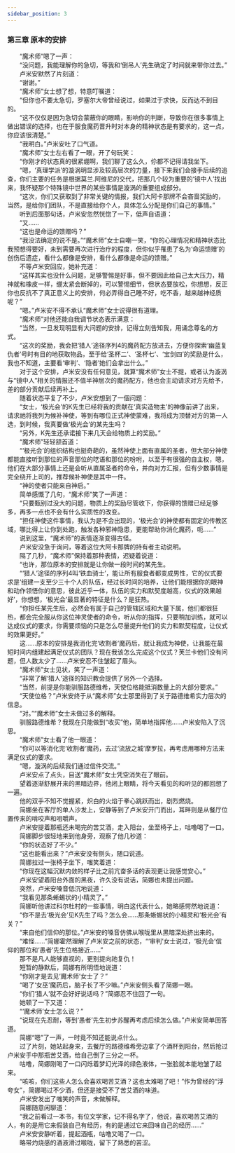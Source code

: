 ```yaml
---
sidebar_position: 3
---
```

### 第三章  原本的安排  


　　“魔术师”嗯了一声：  
　　“没问题，我能理解你的急切，等我和‘倒吊人’先生确定了时间就来带你过去。”  
　　卢米安默然了片刻道：  
　　“谢谢。”  
　　“魔术师”女士想了想，特意叮嘱道：  
　　“但你也不要太急切，罗塞尔大帝曾经说过，如果过于求快，反而达不到目的。  
　　“这不仅仅是因为急切会蒙蔽你的眼睛，影响你的判断，导致你在很多事情上做出错误的选择，也在于服食魔药晋升时对本身的精神状态是有要求的，这一点，你应该很清楚。”  
　　“我明白。”卢米安吐了口气道。  
　　“魔术师”女士左右看了一眼，开了句玩笑：  
　　“你刚才的状态真的很紧绷啊，我们聊了这么久，伱都不记得请我坐下。  
　　“嗯，‘真理学派’的漩涡明显涉及较高层次的力量，接下来我们会接手后续的追查，你们主要的任务是根据莫兰.阿维尼的交代，把那几个较为重要的‘镜中人’找出来，我怀疑那个特殊镜中世界的某些事情是漩涡的重要组成部分。  
　　“这次，你们又获取到了非常关键的情报，我们大阿卡那牌不会吝啬奖励的，当然，是给你们团队，不是直接给你个人，具体怎么分配是你们自己的事情。”  
　　听到后面那句话，卢米安忽然恍惚了一下，低声自语道：  
　　“又……  
　　“这也是命运的馈赠吗？”  
　　“我没法确定的说不是。”“魔术师”女士自嘲一笑，“你的心理情况和精神状态比我预想得要好，未到需要再次进行治疗的程度，但你似乎罹患了名为‘命运馈赠’的创伤后遗症，看什么都像是安排，看什么都像是命运的馈赠。”  
　　不等卢米安回应，她补充道：  
　　“这样其实也没什么问题，足够警惕是好事，但不要因此给自己太大压力，精神就和橡皮一样，绷太紧会断掉的，可以警惕细节，但状态要放松，你想想，反正你也反抗不了真正意义上的安排，何必弄得自己睡不好，吃不香，越来越神经质呢？”  
　　“嗯。”卢米安不得不承认“魔术师”女士说得很有道理。  
　　“魔术师”对他还能自我调节状态表示满意：  
　　“当然，一旦发现明显有大问题的安排，记得立刻告知我，用诵念尊名的方式。  
　　“这次的奖励，我会把‘猎人’途径序列4的魔药配方放进去，方便你探索‘幽蓝复仇者’号时有目的地获取物品，至于给‘圣杯二’、‘圣杯七’、‘宝剑四’的奖励是什么，我也不知道，主要看‘审判’、‘隐者’她们会拿出什么。”  
　　对于这个安排，卢米安没有任何意见，就算“魔术师”女士不提，或者认为漩涡与“镜中人”相关的情报还不值半神层次的魔药配方，他也会主动请求对方先给予，差的部分贡献后续再补上。  
　　随着状态平复了不少，卢米安想到了一個问题：  
　　“女士，‘极光会’的K先生已经将我的贡献在‘真实造物主’的神像前讲了出来，请求祂将我列为候补神使，等到有哪位正式神使蒙难，我将成为顶替对方的第一人选，到时候，我真要做‘极光会’的某先生吗？  
　　“另外，K先生还承诺接下来几天会给物质上的奖励。”  
　　“魔术师”轻轻颔首道：  
　　“‘极光会’的组织结构也挺奇葩的，虽然神使上面有直属的圣者，但大部分神使都能直接听到那位的声音那位的呓语和那位的吩咐，以至于有很强的自主权，嗯，他们在大部分事情上还是会听从直属圣者的命令，并向对方汇报，但有少数事情是完全绕开上司的，推荐候补神使是其中一件。  
　　“神的使者只能来自神启。”  
　　简单感慨了几句，“魔术师”笑了一声道：  
　　“只要甄别过没大的问题，物质上的奖励尽管收下，你获得的馈赠已经足够多，再多一点也不会有什么实质性的改变。  
　　“担任神使这件事情，我认为是不会出现的，‘极光会’的神使都有固定的传教区域，哪比得上让你到处跑，触发各种邪神隐患，更能帮助你消化魔药，呃……”  
　　说到这里，“魔术师”的表情逐渐变得古怪。  
　　卢米安没急于询问，等着这位大阿卡那牌的持有者主动说明。  
　　隔了几秒，“魔术师”保持着那种表情，迟疑着说道：  
　　“也许，那位原本的安排就是让你做一段时间的某先生。  
　　“‘猎人’途径的序列4叫‘铁血骑士’，能让所有服食者都变成男性，它的仪式要求是‘组建一支至少三十个人的队伍，经过长时间的培养，让他们能根据你的眼神和动作领悟你的意思，彼此近乎一体，队伍的实力和默契度越高，仪式的效果越好’，你想想，‘极光会’最显著的特征是什么？是狂热。  
　　“你担任某先生后，必然会有属于自己的管辖区域和大量下属，他们都很狂热，都会完全服从你这位神灵使者的命令，听从你的指挥，只要稍加训练，就可以达成仪式的要求，你需要烦恼的只是怎么尽量提升他们的实力和默契程度，让仪式的效果更好。”  
　　这……原本的安排是我消化完‘收割者’魔药后，就让我成为神使，让我能在最短时间内组建起满足仪式的团队？现在我该怎么完成这个仪式？芙兰卡他们没有问题，但人数太少了……卢米安忍不住皱起了眉头。  
　　“魔术师”女士见状，笑了一声道：  
　　“非常了解‘猎人’途径的知识教会提供了另外一个选择。  
　　“当然，前提是你能驯服路德维希，天使位格能抵消数量上的大部分要求。”  
　　“天使位格？”卢米安终于从“魔术师”女士那里得到了关于路德维希实力层次的信息。  
　　“对。”“魔术师”女士未做过多的解释。  
　　驯服路德维希？我现在只能做到“收买”他，简单地指挥他……卢米安陷入了沉思。  
　　“魔术师”女士看了他一眼道：  
　　“你可以等消化完‘收割者’魔药，去过‘流放之城’摩罗拉，再考虑用哪种方法来满足仪式的要求。  
　　“嗯，漩涡的后续我们通过信件交流。”  
　　卢米安点了点头，目送“魔术师”女士凭空消失在了眼前。  
　　望着逐渐舒展开来的黑暗边界，他闭上眼睛，将今天看见的和听见的都回想了一遍。  
　　他的双手不知不觉握紧，炽白的火焰于拳心跳跃而出，剧烈燃烧。  
　　简娜坐在客厅的单人沙发上，安静等到了卢米安开门而出，耳畔则是从餐厅位置传来的啃咬声和咀嚼声。  
　　卢米安提着那瓶还未喝完的苦艾酒，走入阳台，坐至椅子上，咕噜喝了一口。  
　　简娜脚步很轻地来到他身旁，观察了他几秒道：  
　　“你的状态好了不少。”  
　　“这也能看出来？”卢米安没有侧头，随口说道。  
　　简娜拉过一张椅子坐下，嗤笑着道：  
　　“你现在这幅沉默内敛的样子比之前亢奋多话的表现更让我感觉安心。”  
　　卢米安望着阳台外面的黑夜，许久没有说话，简娜也未提出问题。  
　　突然，卢米安嗓音低沉地说道：  
　　“我看见那条蜥蜴状的小精灵了。”  
　　简娜听他讲过科尔杜村的一些事情，明白这代表什么，她略感愕然地说道：  
　　“你不是去‘极光会’见K先生了吗？怎么会……那条蜥蜴状的小精灵和‘极光会’有关？”  
　　“来自他们信仰的那位。”卢米安的嗓音仿佛从喉咙里从黑暗深处挤出来的。  
　　“难怪……”简娜霍然理解了卢米安之前的状态，“‘审判’女士说过，‘极光会’信仰的那位和‘愚者’先生位格接近……”  
　　那不是凡人能够直视的，更别提向祂复仇！  
　　短暂的静默后，简娜有所明悟地说道：  
　　“你刚才是去见‘魔术师’女士了？”  
　　“喝了‘女巫’魔药后，脑子长了不少嘛。”卢米安侧头看了简娜一眼。  
　　“你们‘猎人’就不会好好说话吗？”简娜忍不住回了一句。  
　　她顿了一下又道：  
　　“‘魔术师’女士怎么说？”  
　　“说现在先忍耐，等到‘愚者’先生初步苏醒再考虑后续怎么做。”卢米安简单回答道。  
　　简娜“嗯”了一声，一时竟不知还能说点什么。  
　　过了片刻，她站起身来，去餐厅的路德维希旁边拿了个酒杯到阳台，然后抢过卢米安手中那瓶苦艾酒，给自己倒了三分之一杯。  
　　咕噜，简娜刚喝了一口闪烁着梦幻光泽的绿色液体，一张脸就本能地皱了起来。  
　　“咳咳，你们这些人怎么会喜欢喝苦艾酒？这也太难喝了吧！”作为曾经的“浮夸女”，简娜喝过不少酒，但还是接受不了苦艾酒的味道。  
　　卢米安发出了嗤笑的声音，未做解释。  
　　简娜随意闲聊道：  
　　“我之前看过一本书，有位文学家，记不得名字了，他说，喜欢喝苦艾酒的人，有的是用它来假装自己有经历，有的是通过它来回味自己的经历……”  
　　卢米安安静听着，提起酒瓶，咕噜又喝了一口。  
　　略带灼烧感的酒液滑过喉咙，留下了熟悉的苦涩。  
